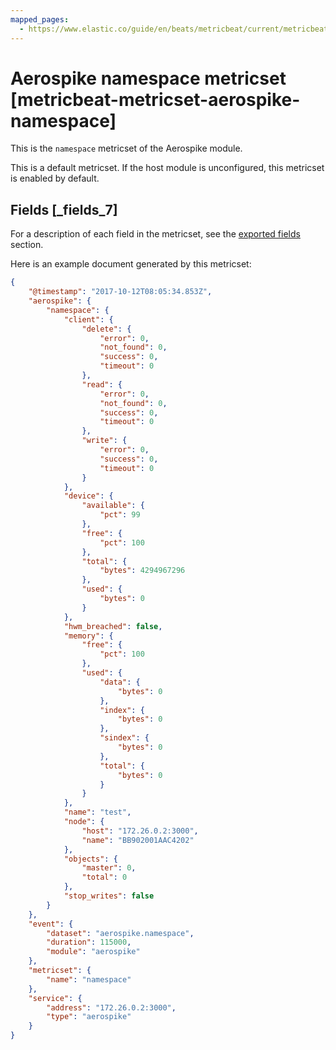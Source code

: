 ```yaml
---
mapped_pages:
  - https://www.elastic.co/guide/en/beats/metricbeat/current/metricbeat-metricset-aerospike-namespace.html
---
```


# Aerospike namespace metricset [metricbeat-metricset-aerospike-namespace]

This is the `namespace` metricset of the Aerospike module.

This is a default metricset. If the host module is unconfigured, this metricset is enabled by default.

## Fields [_fields_7]

For a description of each field in the metricset, see the [exported fields](/reference/metricbeat/exported-fields-aerospike.md) section.

Here is an example document generated by this metricset:

```json
{
    "@timestamp": "2017-10-12T08:05:34.853Z",
    "aerospike": {
        "namespace": {
            "client": {
                "delete": {
                    "error": 0,
                    "not_found": 0,
                    "success": 0,
                    "timeout": 0
                },
                "read": {
                    "error": 0,
                    "not_found": 0,
                    "success": 0,
                    "timeout": 0
                },
                "write": {
                    "error": 0,
                    "success": 0,
                    "timeout": 0
                }
            },
            "device": {
                "available": {
                    "pct": 99
                },
                "free": {
                    "pct": 100
                },
                "total": {
                    "bytes": 4294967296
                },
                "used": {
                    "bytes": 0
                }
            },
            "hwm_breached": false,
            "memory": {
                "free": {
                    "pct": 100
                },
                "used": {
                    "data": {
                        "bytes": 0
                    },
                    "index": {
                        "bytes": 0
                    },
                    "sindex": {
                        "bytes": 0
                    },
                    "total": {
                        "bytes": 0
                    }
                }
            },
            "name": "test",
            "node": {
                "host": "172.26.0.2:3000",
                "name": "BB902001AAC4202"
            },
            "objects": {
                "master": 0,
                "total": 0
            },
            "stop_writes": false
        }
    },
    "event": {
        "dataset": "aerospike.namespace",
        "duration": 115000,
        "module": "aerospike"
    },
    "metricset": {
        "name": "namespace"
    },
    "service": {
        "address": "172.26.0.2:3000",
        "type": "aerospike"
    }
}
```


